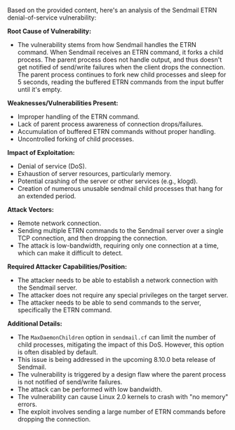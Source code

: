Based on the provided content, here's an analysis of the Sendmail ETRN denial-of-service vulnerability:

**Root Cause of Vulnerability:**
- The vulnerability stems from how Sendmail handles the ETRN command. When Sendmail receives an ETRN command, it forks a child process. The parent process does not handle output, and thus doesn't get notified of send/write failures when the client drops the connection. The parent process continues to fork new child processes and sleep for 5 seconds, reading the buffered ETRN commands from the input buffer until it's empty.

**Weaknesses/Vulnerabilities Present:**
- Improper handling of the ETRN command.
- Lack of parent process awareness of connection drops/failures.
- Accumulation of buffered ETRN commands without proper handling.
- Uncontrolled forking of child processes.

**Impact of Exploitation:**
- Denial of service (DoS).
- Exhaustion of server resources, particularly memory.
- Potential crashing of the server or other services (e.g., klogd).
- Creation of numerous unusable sendmail child processes that hang for an extended period.

**Attack Vectors:**
- Remote network connection.
- Sending multiple ETRN commands to the Sendmail server over a single TCP connection, and then dropping the connection.
- The attack is low-bandwidth, requiring only one connection at a time, which can make it difficult to detect.

**Required Attacker Capabilities/Position:**
- The attacker needs to be able to establish a network connection with the Sendmail server.
- The attacker does not require any special privileges on the target server.
- The attacker needs to be able to send commands to the server, specifically the ETRN command.

**Additional Details:**
- The `MaxDaemonChildren` option in `sendmail.cf` can limit the number of child processes, mitigating the impact of this DoS. However, this option is often disabled by default.
- This issue is being addressed in the upcoming 8.10.0 beta release of Sendmail.
- The vulnerability is triggered by a design flaw where the parent process is not notified of send/write failures.
- The attack can be performed with low bandwidth.
- The vulnerability can cause Linux 2.0 kernels to crash with "no memory" errors.
- The exploit involves sending a large number of ETRN commands before dropping the connection.